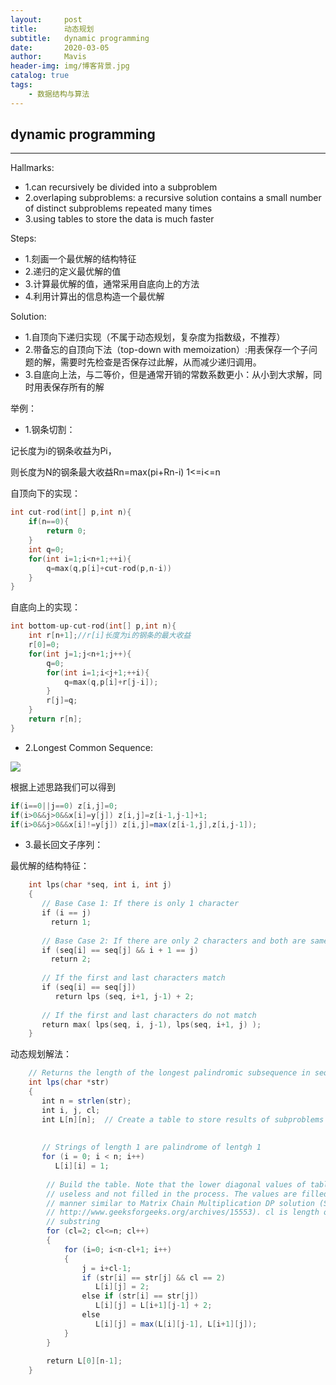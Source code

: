 ```yaml
---
layout:     post
title:      动态规划
subtitle:   dynamic programming
date:       2020-03-05
author:     Mavis
header-img: img/博客背景.jpg
catalog: true
tags:
    - 数据结构与算法
---
```


## dynamic programming

---

Hallmarks:

* 1.can recursively be divided into a subproblem
* 2.overlaping subproblems: a recursive solution contains a small number of distinct subproblems repeated many times
* 3.using tables to store the data is much faster

Steps:

* 1.刻画一个最优解的结构特征
* 2.递归的定义最优解的值
* 3.计算最优解的值，通常采用自底向上的方法
* 4.利用计算出的信息构造一个最优解

Solution:

* 1.自顶向下递归实现（不属于动态规划，复杂度为指数级，不推荐）
* 2.带备忘的自顶向下法（top-down with memoization）:用表保存一个子问题的解，需要时先检查是否保存过此解，从而减少递归调用。
* 3.自底向上法，与二等价，但是通常开销的常数系数更小：从小到大求解，同时用表保存所有的解



举例：

* 1.钢条切割：

记长度为i的钢条收益为Pi，

则长度为N的钢条最大收益Rn=max(pi+Rn-i) 1<=i<=n

自顶向下的实现：

```c++
int cut-rod(int[] p,int n){
    if(n==0){
        return 0;
    }
    int q=0;
    for(int i=1;i<n+1;++i){
        q=max(q,p[i]+cut-rod(p,n-i))
    }
}
```

自底向上的实现：

```c++
int bottom-up-cut-rod(int[] p,int n){
    int r[n+1];//r[i]长度为i的钢条的最大收益
    r[0]=0;
    for(int j=1;j<n+1;j++){
        q=0;
        for(int i=1;i<j+1;++i){
            q=max(q,p[i]+r[j-i]);
        }
        r[j]=q;
    }
    return r[n];
}
```

* 2.Longest Common Sequence:

![](C:/Users/ncc/Downloads/MyNotebook-master/part4/2.png)

根据上述思路我们可以得到

```java
if(i==0||j==0) z[i,j]=0;
if(i>0&&j>0&&x[i]=y[j]) z[i,j]=z[i-1,j-1]+1;
if(i>0&&j>0&&x[i]!=y[j]) z[i,j]=max(z[i-1,j],z[i,j-1]);
```

* 3.最长回文子序列：

最优解的结构特征：

```c++
	int lps(char *seq, int i, int j)
	{
	   // Base Case 1: If there is only 1 character
	   if (i == j)
	     return 1;
	 
	   // Base Case 2: If there are only 2 characters and both are same
	   if (seq[i] == seq[j] && i + 1 == j)
	     return 2;
	 
	   // If the first and last characters match
	   if (seq[i] == seq[j])
	      return lps (seq, i+1, j-1) + 2;
	 
	   // If the first and last characters do not match
	   return max( lps(seq, i, j-1), lps(seq, i+1, j) );
	}
```

动态规划解法：

```java
	// Returns the length of the longest palindromic subsequence in seq
	int lps(char *str)
	{
	   int n = strlen(str);
	   int i, j, cl;
	   int L[n][n];  // Create a table to store results of subproblems
	 
	 
	   // Strings of length 1 are palindrome of lentgh 1
	   for (i = 0; i < n; i++)
	      L[i][i] = 1;
	 
	    // Build the table. Note that the lower diagonal values of table are
	    // useless and not filled in the process. The values are filled in a
	    // manner similar to Matrix Chain Multiplication DP solution (See
	    // http://www.geeksforgeeks.org/archives/15553). cl is length of
	    // substring
	    for (cl=2; cl<=n; cl++)
	    {
	        for (i=0; i<n-cl+1; i++)
	        {
	            j = i+cl-1;
	            if (str[i] == str[j] && cl == 2)
	               L[i][j] = 2;
	            else if (str[i] == str[j])
	               L[i][j] = L[i+1][j-1] + 2;
	            else
	               L[i][j] = max(L[i][j-1], L[i+1][j]);
	        }
	    }
	 
	    return L[0][n-1];
	}
```

